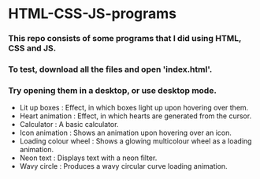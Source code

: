 # HTML-CSS-JS-programs

### This repo consists of some programs that I did using HTML, CSS and JS.

### To test, download all the files and open 'index.html'.
### Try opening them in a desktop, or use desktop mode.

<ul>
  <li>Lit up boxes : Effect, in which boxes light up upon hovering over them.</li>
  <li>Heart animation : Effect, in which hearts are generated from the cursor.</li>
  <li>Calculator : A basic calculator.</li>
  <li>Icon animation : Shows an animation upon hovering over an icon.</li>
  <li>Loading colour wheel : Shows a glowing multicolour wheel as a loading animation.</li>
  <li>Neon text : Displays text with a neon filter.</li>
  <li>Wavy circle : Produces a wavy circular curve loading animation.</li>
</ul>
